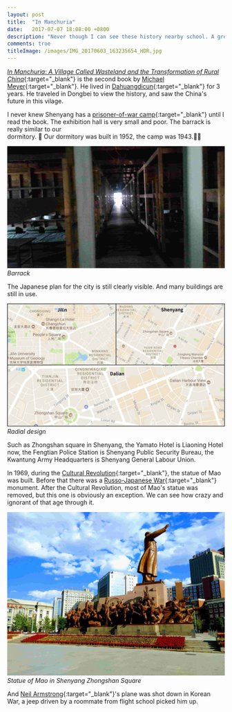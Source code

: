 ```yaml
---
layout: post
title:  "In Manchuria"
date:   2017-07-07 18:08:00 +0800
description: "Never though I can see these history nearby school. A great book of Dongbei's history and China's rural areas."
comments: true
titleImage: /images/IMG_20170603_163235654_HDR.jpg
---
```

[*In Manchuria: A Village Called Wasteland and the Transformation of Rural China*](https://www.amazon.com/Manchuria-Village-Called-Wasteland-Transformation-ebook/dp/B00OZM4AP0/ref=tmm_kin_swatch_0?_encoding=UTF8&qid=&sr=){:target="_blank"} is the second book by [Michael Meyer](https://www.wikiwand.com/en/Michael_Meyer_(travel_writer)){:target="_blank"}. He lived in  [Dahuangdicun](https://www.google.com/maps/place/Dahuangdicun,+Changyi,+Jilin,+China/@44.030945,126.3761573,17z/data=!3m1!4b1!4m5!3m4!1s0x5e47e49b75c13aab:0x8145aabc6261643c!8m2!3d44.030945!4d126.378346){:target="_blank"} for 3 years. He traveled in Dongbei to view the history, and saw the China's future in this vilage.

I never knew Shenyang has a [prisoner-of-war camp](https://www.google.com/maps/place/Erzhan+Mengjun+Zhanfu+Jizhongying+Former+Site/@41.809674,123.491435,15z/data=!4m5!3m4!1s0x0:0x302487938ce8e0e6!8m2!3d41.809674!4d123.491435){:target="_blank"} until I read the book. The exhibition hall is very small and poor. The barrack is really similar to our 	
dormitory. 💩
Our dormitory was built in 1952, the camp was 1943.💩💩

![barrack](/images/IMG_20170525_142836.jpg "barrack")
*Barrack*

The Japanese plan for the city is still clearly visible. And many buildings are still in use.

![map](/images/map.jpg)
*Radial design*

Such as Zhongshan square in Shenyang, the Yamato Hotel is Liaoning Hotel now, the Fengtian Police Station is Shenyang Public Security Bureau, the Kwantung Army Headquarters is Shenyang General Labour Union.

In 1969, during the [Cultural Revolution](https://www.wikiwand.com/en/Cultural_Revolution){:target="_blank"}, the statue of Mao was built. Before that there was a [Russo-Japanese War](https://www.wikiwand.com/en/Russo-Japanese_War){:target="_blank"} monument. After the Cultural Revolution, most of Mao's statue was removed, but this one is obviously an exception. We can see how crazy and ignorant of that age through it.

![mao](/images/IMG_20170603_164208269-EFFECTS.jpg)
*Statue of Mao in Shenyang Zhongshan Square*

And [Neil Armstrong](https://www.wikiwand.com/en/Neil_Armstrong#/Navy_service){:target="_blank"}'s plane was shot down in Korean War, a jeep driven by a roommate from flight school picked him up.
